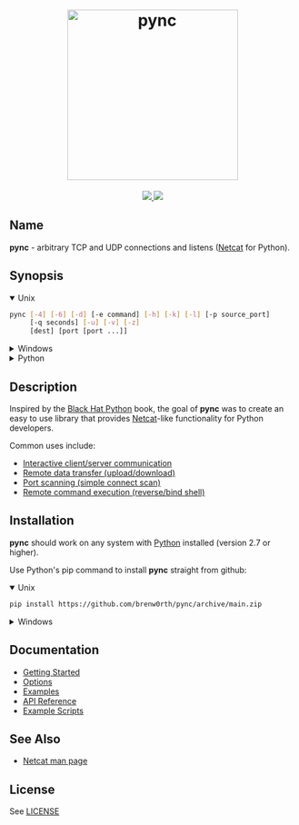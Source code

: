 <h1 align="center">
  <a href="https://github.com/brenw0rth/pync"><img src="logo.png" alt="pync" width=300></a>
</h1>

<p align="center">
  <a href="https://readthedocs.org/projects/pync/">
    <img src="https://readthedocs.org/projects/pync/badge/?version=latest&style=flat-square">
  </a>
  <a href="https://github.com/brenw0rth/pync/blob/main/LICENSE">
      <img src="https://img.shields.io/github/license/brenw0rth/pync?style=flat-square">
  </a>
</p>

## Name
**pync** - arbitrary TCP and UDP connections and listens ([Netcat](https://en.wikipedia.org/wiki/Netcat) for Python).

## Synopsis
<details open>
<summary>Unix</summary>

```sh
pync [-4] [-6] [-d] [-e command] [-h] [-k] [-l] [-p source_port]
     [-q seconds] [-u] [-v] [-z]
     [dest] [port [port ...]]
```
</details>

<details>
<summary>Windows</summary>

```sh
py -m pync [-4] [-6] [-d] [-e command] [-h] [-k] [-l] [-p source_port]
           [-q seconds] [-u] [-v] [-z]
           [dest] [port [port ...]]
```
</details>

<details>
<summary>Python</summary>

```python
from pync import pync
args = '''[-4] [-6] [-d] [-e command] [-h] [-k] [-l] [-p source_port]
          [-q seconds] [-u] [-v] [-z]
          [dest] [port [port ...]]'''
pync(args, stdin, stdout, stderr)
```
</details>

## Description
Inspired by the [Black Hat Python](https://github.com/EONRaider/blackhat-python3) book,
the goal of **pync** was to create an easy to use library that
provides [Netcat](https://en.wikipedia.org/wiki/Netcat)-like functionality for Python developers.</br>

Common uses include:
* [Interactive client/server communication](https://pync.readthedocs.io/en/latest/examples/client-server.html)
* [Remote data transfer (upload/download)](https://pync.readthedocs.io/en/latest/examples/data-transfer.html)
* [Port scanning (simple connect scan)](https://pync.readthedocs.io/en/latest/examples/port-scanning.html)
* [Remote command execution (reverse/bind shell)](https://pync.readthedocs.io/en/latest/examples/remote-command-exec.html)

## Installation
**pync** should work on any system with  [Python](https://www.python.org/)
installed (version 2.7 or higher).

Use Python's pip command to install **pync** straight from github:
<details open>
<summary>Unix</summary>

```sh
pip install https://github.com/brenw0rth/pync/archive/main.zip
```
</details>

<details>
<summary>Windows</summary>

```sh
py -m pip install https://github.com/brenw0rth/pync/archive/main.zip
```
</details>

## Documentation
* [Getting Started](https://pync.readthedocs.io/en/latest/getting-started.html)
* [Options](https://pync.readthedocs.io/en/latest/options/index.html)
* [Examples](https://pync.readthedocs.io/en/latest/examples/index.html)
* [API Reference](https://pync.readthedocs.io/en/latest/reference/index.html)
* [Example Scripts](https://github.com/brenw0rth/pync/tree/main/examples)

## See Also
* [Netcat man page](https://helpmanual.io/man1/netcat/)

## License
See [LICENSE](https://github.com/brenw0rth/pync/blob/main/LICENSE)

